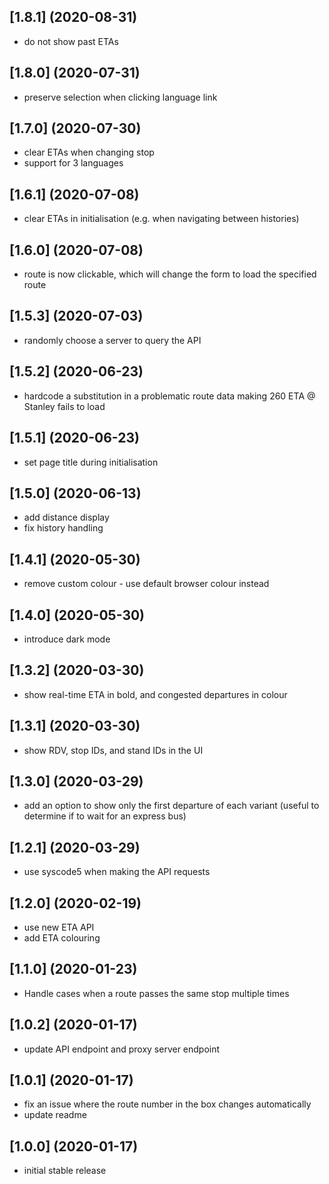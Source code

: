 ## [1.8.1] (2020-08-31)
* do not show past ETAs

## [1.8.0] (2020-07-31)
* preserve selection when clicking language link

## [1.7.0] (2020-07-30)
* clear ETAs when changing stop
* support for 3 languages

## [1.6.1] (2020-07-08)
* clear ETAs in initialisation (e.g. when navigating between histories)

## [1.6.0] (2020-07-08)
* route is now clickable, which will change the form to load the specified route

## [1.5.3] (2020-07-03)
* randomly choose a server to query the API

## [1.5.2] (2020-06-23)
* hardcode a substitution in a problematic route data making 260 ETA @ Stanley fails to load

## [1.5.1] (2020-06-23)
* set page title during initialisation

## [1.5.0] (2020-06-13)
* add distance display
* fix history handling

## [1.4.1] (2020-05-30)
* remove custom colour - use default browser colour instead

## [1.4.0] (2020-05-30)
* introduce dark mode

## [1.3.2] (2020-03-30)
* show real-time ETA in bold, and congested departures in colour

## [1.3.1] (2020-03-30)
* show RDV, stop IDs, and stand IDs in the UI

## [1.3.0] (2020-03-29)
* add an option to show only the first departure of each variant
  (useful to determine if to wait for an express bus)

## [1.2.1] (2020-03-29)
* use syscode5 when making the API requests

## [1.2.0] (2020-02-19)
* use new ETA API
* add ETA colouring

## [1.1.0] (2020-01-23)
* Handle cases when a route passes the same stop multiple times

## [1.0.2] (2020-01-17)
* update API endpoint and proxy server endpoint

## [1.0.1] (2020-01-17)
* fix an issue where the route number in the box changes automatically
* update readme

## [1.0.0] (2020-01-17)
* initial stable release